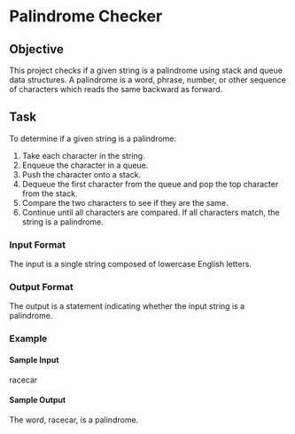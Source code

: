 # Palindrome Checker

## Objective

This project checks if a given string is a palindrome using stack and queue data structures. A palindrome is a word, phrase, number, or other sequence of characters which reads the same backward as forward.

## Task

To determine if a given string is a palindrome:
1. Take each character in the string.
2. Enqueue the character in a queue.
3. Push the character onto a stack.
4. Dequeue the first character from the queue and pop the top character from the stack.
5. Compare the two characters to see if they are the same.
6. Continue until all characters are compared. If all characters match, the string is a palindrome.

### Input Format

The input is a single string composed of lowercase English letters.

### Output Format

The output is a statement indicating whether the input string is a palindrome.

### Example

#### Sample Input
racecar

#### Sample Output
The word, racecar, is a palindrome.
